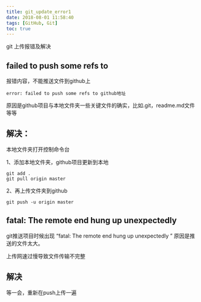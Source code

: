 ```yaml
---
title: git_update_error1
date: 2018-08-01 11:58:40
tags: [GitHub, Git]
toc: true
---
```


git 上传报错及解决
<!--more-->

## failed to push some refs to 

报错内容，不能推送文件到github上
```
error: failed to push some refs to github地址
```

原因是github项目与本地文件夹一些关键文件的确实，比如.git，readme.md文件等等

## 解决： 
本地文件夹打开控制命令台 

1、添加本地文件夹，github项目更新到本地
```
git add .
git pull origin master
```

2、再上传文件夹到github
```
git push -u origin master
```

## fatal: The remote end hung up unexpectedly
git推送项目时候出现 “fatal: The remote end hung up unexpectedly ” 原因是推送的文件太大。

上传网速过慢导致文件传输不完整

## 解决
等一会，重新在push上传一遍 